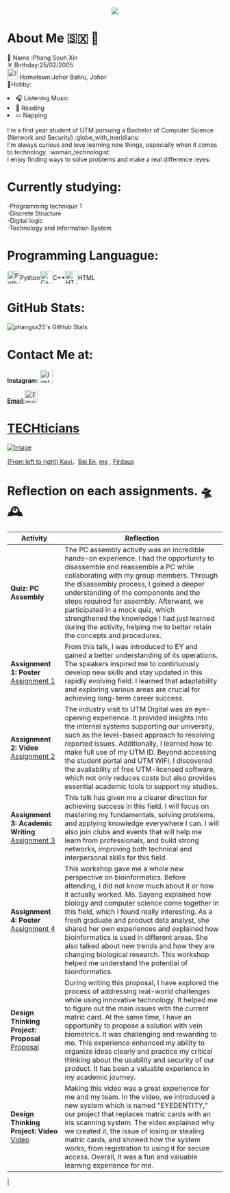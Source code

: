 <h1 align="center">
  <img src="https://readme-typing-svg.herokuapp.com?font=Cormorant+Garamond&size=30&pause=1000&color=D8B7DD&center=true&vCenter=true&width=500&lines=Welcome+to+my+e-Portfolio" />
</h1>



# About Me  :sint_maarten: :thought_balloon:





:seal: Name  :Phang Souh Xin <br>
:pisces: Birthday:25/02/2005 <br>
<img src="https://github.com/user-attachments/assets/32a400f5-ac37-48d2-86a3-0c2bfb60b84a" alt="Image" width="25" />
 Hometown:Johor Bahru, Johor<br>
	:stars:Hobby: 
<li>🎧 Listening Music</li>
       <li>📕 Reading</li>
       <li>💤 Napping</li>
       </ul> <br>
I'm a first year student of UTM pursuing a Bachelor of Computer Science (Network and Security)  :globe_with_meridians:   <br>
I'm always curious and love learning new things, especially when it comes to technology. :woman_technologist: <br> 
I enjoy finding ways to solve problems and make a real difference :eyes: <br>



# Currently studying:
-Programming technique 1<br>
-Discrete Structure<br>
-Digital logic<br>
-Technology and Information System<br>

# Programming Languague:

<div style="display: flex; align-items: center;">
  <img src="https://cdn.jsdelivr.net/gh/devicons/devicon/icons/python/python-original.svg" alt="Python" width="30" height="30" /> Python
  <img src="https://cdn.jsdelivr.net/gh/devicons/devicon/icons/cplusplus/cplusplus-original.svg" alt="C++" width="30" height="30" /> C++
  <img src="https://cdn.jsdelivr.net/gh/devicons/devicon/icons/html5/html5-original.svg" alt="HTML" width="30" height="30" /> HTML
</div>





# GitHub Stats:
![phangsx25's GitHub Stats](https://github-readme-stats.vercel.app/api?username=phangsx25&show_icons=true&hide_title=true)

# Contact Me at:
**Instagram**:
<a href="https://www.instagram.com/carina_phangsx" target="_blank">
  <img src="https://upload.wikimedia.org/wikipedia/commons/a/a5/Instagram_icon.png" alt="Instagram" width="30" height="30"/><div>
**Email**:<a href="mailto:carinaphang0225@gmail.com" target="_blank"><img src="https://img.icons8.com/color/48/000000/gmail-new.png" alt="Email" width="30"/>



# TECHticians
![Image](https://github.com/user-attachments/assets/19f52bc8-cb0c-4e11-81ae-802cf718ac9c)

(From left to right) [Kavi](https://github.com/kavivarthanmannivanan)，[Bei En](https://github.com/beienn), [me](https://github.com/phangsx25) , [Firdaus](https://github.com/firdauslani03)




# Reflection on each assignments. :flying_saucer: :mantelpiece_clock:

| **Activity**                    | **Reflection**                                                                                                                                                                                                                                                                                                                                                     |
|----------------------------------|-------------------------------------------------------------------------------------------------------------------------------------------------------------------------------------------------------------------------------------------------------------------------------------------------------------------------------------------------------------------|
| **Quiz: PC Assembly**           | The PC assembly activity was an incredible hands-on experience. I had the opportunity to disassemble and reassemble a PC while collaborating with my group members. Through the disassembly process, I gained a deeper understanding of the components and the steps required for assembly. Afterward, we participated in a mock quiz, which strengthened the knowledge I had just learned during the activity, helping me to better retain the concepts and procedures. |
| **Assignment 1: Poster**    [Assignment 1](https://github.com/miqbaltariq/SECP1513202420251/blob/d0c3a0d418349deb1c04f0bede9892871929e5a4/03/phangsx25/Assignment%201.jpg)     | From this talk, I was introduced to EY and gained a better understanding of its operations. The speakers inspired me to continuously develop new skills and stay updated in this rapidly evolving field. I learned that adaptability and exploring various areas are crucial for achieving long-term career success.  |
| **Assignment 2: Video**     [Assignment 2](https://github.com/miqbaltariq/SECP1513202420251/blob/ecea22db52b7952488314e29d5dc0c0f6b13c33d/03/phangsx25/Assignment%202.md)       | The industry visit to UTM Digital was an eye-opening experience. It provided insights into the internal systems supporting our university, such as the level-based approach to resolving reported issues. Additionally, I learned how to make full use of my UTM ID. Beyond accessing the student portal and UTM WiFi, I discovered the availability of free UTM-licensed software, which not only reduces costs but also provides essential academic tools to support my studies.  |
| **Assignment 3: Academic Writing**  [Assignment 3](https://github.com/miqbaltariq/SECP1513202420251/blob/eb788e042fcad48082020ce71d3f3418184241a8/03/phangsx25/Assignment3%20.pdf) | This talk has given me a clearer direction for achieving success in this field. I will focus on mastering my fundamentals, solving problems, and applying knowledge everywhere I can. I will also join clubs and events that will help me learn from professionals, and build strong networks, improving both technical and interpersonal skills for this field.  |
| **Assignment 4: Poster**    [Assignment 4](https://github.com/miqbaltariq/SECP1513202420251/blob/eb788e042fcad48082020ce71d3f3418184241a8/03/phangsx25/Assignment4.jpg)  | This workshop gave me a whole new perspective on bioinformatics. Before attending, I did not know much about it or how it actually worked. Ms. Sayang explained how biology and computer science come together in this field, which I found really interesting. As a fresh graduate and product data analyst, she shared her own experiences and explained how bioinformatics is used in different areas. She also talked about new trends and how they are changing biological research. This workshop helped me understand the potential of bioinformatics. |
| **Design Thinking Project: Proposal**  [Proposal](https://github.com/miqbaltariq/SECP1513202420251/blob/eb788e042fcad48082020ce71d3f3418184241a8/03/phangsx25/Design%20Thinking%3AEYEDENTITY%20PROPOSAL.pdf) | During writing this proposal, I have explored the process of addressing real-world challenges while using innovative technology. It helped me to figure out the main issues with the current matric card. At the same time, I have an opportunity to propose a solution with vein biometrics. It was challenging and rewarding to me. This experience enhanced my ability to organize ideas clearly and practice my critical thinking about the usability and security of our product. It has been a valuable experience in my academic journey.  |
| **Design Thinking Project: Video**  [Video](https://github.com/miqbaltariq/SECP1513202420251/blob/582b3cd83b83572451a5b15059216ca238a731ca/03/phangsx25/Design%20Thinking%20Video.md) | Making this video was a great experience for me and my team. In the video, we introduced a new system which is named "EYEDENTITY," our project that replaces matric cards with an iris scanning system. The video explained why we created it, the issue of losing or stealing matric cards, and showed how the system works, from registration to using it for secure access. Overall, it was a fun and valuable learning experience for me.
 |




